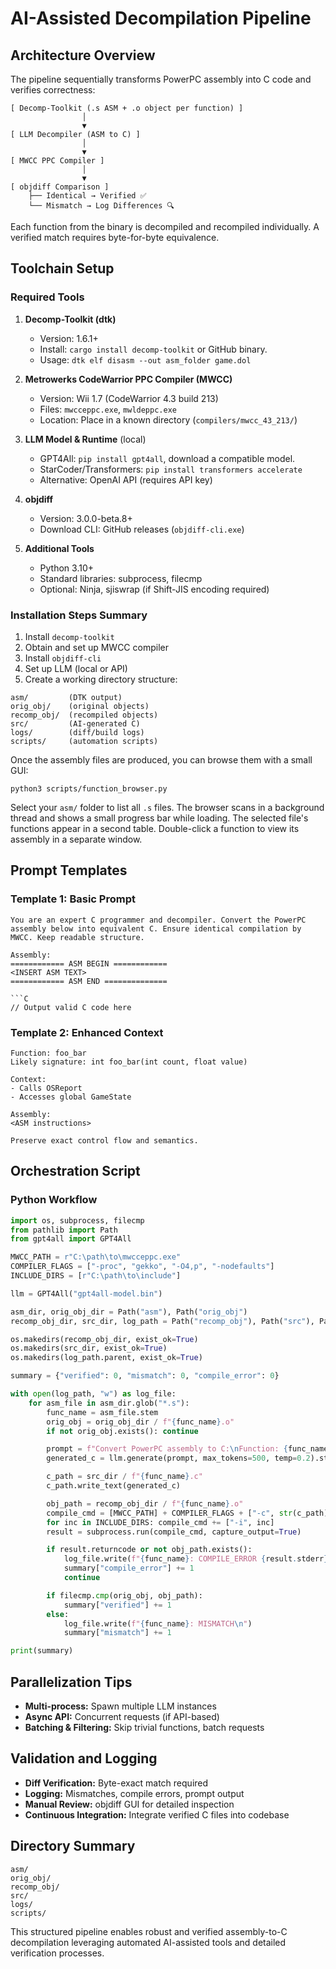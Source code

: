 # AI-Assisted Decompilation Pipeline

## Architecture Overview

The pipeline sequentially transforms PowerPC assembly into C code and verifies correctness:

```
[ Decomp-Toolkit (.s ASM + .o object per function) ]
                │
                ▼
[ LLM Decompiler (ASM to C) ]
                │
                ▼
[ MWCC PPC Compiler ]
                │
                ▼
[ objdiff Comparison ]
    ├── Identical → Verified ✅
    └── Mismatch → Log Differences 🔍
```

Each function from the binary is decompiled and recompiled individually. A verified match requires byte-for-byte equivalence.

## Toolchain Setup

### Required Tools

1. **Decomp-Toolkit (dtk)**

   * Version: 1.6.1+
   * Install: `cargo install decomp-toolkit` or GitHub binary.
   * Usage: `dtk elf disasm --out asm_folder game.dol`

2. **Metrowerks CodeWarrior PPC Compiler (MWCC)**

   * Version: Wii 1.7 (CodeWarrior 4.3 build 213)
   * Files: `mwcceppc.exe`, `mwldeppc.exe`
   * Location: Place in a known directory (`compilers/mwcc_43_213/`)

3. **LLM Model & Runtime** (local)

   * GPT4All: `pip install gpt4all`, download a compatible model.
   * StarCoder/Transformers: `pip install transformers accelerate`
   * Alternative: OpenAI API (requires API key)

4. **objdiff**

   * Version: 3.0.0-beta.8+
   * Download CLI: GitHub releases (`objdiff-cli.exe`)

5. **Additional Tools**

   * Python 3.10+
   * Standard libraries: subprocess, filecmp
   * Optional: Ninja, sjiswrap (if Shift-JIS encoding required)

### Installation Steps Summary

1. Install `decomp-toolkit`
2. Obtain and set up MWCC compiler
3. Install `objdiff-cli`
4. Set up LLM (local or API)
5. Create a working directory structure:

```
asm/         (DTK output)
orig_obj/    (original objects)
recomp_obj/  (recompiled objects)
src/         (AI-generated C)
logs/        (diff/build logs)
scripts/     (automation scripts)
```

Once the assembly files are produced, you can browse them with a small GUI:

```
python3 scripts/function_browser.py
```

Select your `asm/` folder to list all `.s` files. The browser scans in a background thread and shows a small progress bar while loading. The selected file's functions appear in a second table. Double-click a function to view its assembly in a separate window.

## Prompt Templates

### Template 1: Basic Prompt

````
You are an expert C programmer and decompiler. Convert the PowerPC assembly below into equivalent C. Ensure identical compilation by MWCC. Keep readable structure.

Assembly:
============ ASM BEGIN ============
<INSERT ASM TEXT>
============ ASM END ==============

```C
// Output valid C code here
````

### Template 2: Enhanced Context

```
Function: foo_bar
Likely signature: int foo_bar(int count, float value)

Context:
- Calls OSReport
- Accesses global GameState

Assembly:
<ASM instructions>

Preserve exact control flow and semantics.
```

## Orchestration Script

### Python Workflow

````python
import os, subprocess, filecmp
from pathlib import Path
from gpt4all import GPT4All

MWCC_PATH = r"C:\path\to\mwcceppc.exe"
COMPILER_FLAGS = ["-proc", "gekko", "-O4,p", "-nodefaults"]
INCLUDE_DIRS = [r"C:\path\to\include"]

llm = GPT4All("gpt4all-model.bin")

asm_dir, orig_obj_dir = Path("asm"), Path("orig_obj")
recomp_obj_dir, src_dir, log_path = Path("recomp_obj"), Path("src"), Path("logs/mismatch_log.txt")

os.makedirs(recomp_obj_dir, exist_ok=True)
os.makedirs(src_dir, exist_ok=True)
os.makedirs(log_path.parent, exist_ok=True)

summary = {"verified": 0, "mismatch": 0, "compile_error": 0}

with open(log_path, "w") as log_file:
    for asm_file in asm_dir.glob("*.s"):
        func_name = asm_file.stem
        orig_obj = orig_obj_dir / f"{func_name}.o"
        if not orig_obj.exists(): continue

        prompt = f"Convert PowerPC assembly to C:\nFunction: {func_name}\nAssembly:\n{asm_file.read_text()}\n```C\n"
        generated_c = llm.generate(prompt, max_tokens=500, temp=0.2).strip()

        c_path = src_dir / f"{func_name}.c"
        c_path.write_text(generated_c)

        obj_path = recomp_obj_dir / f"{func_name}.o"
        compile_cmd = [MWCC_PATH] + COMPILER_FLAGS + ["-c", str(c_path), "-o", str(obj_path)]
        for inc in INCLUDE_DIRS: compile_cmd += ["-i", inc]
        result = subprocess.run(compile_cmd, capture_output=True)

        if result.returncode or not obj_path.exists():
            log_file.write(f"{func_name}: COMPILE_ERROR {result.stderr}\n")
            summary["compile_error"] += 1
            continue

        if filecmp.cmp(orig_obj, obj_path):
            summary["verified"] += 1
        else:
            log_file.write(f"{func_name}: MISMATCH\n")
            summary["mismatch"] += 1

print(summary)
````

## Parallelization Tips

* **Multi-process:** Spawn multiple LLM instances
* **Async API:** Concurrent requests (if API-based)
* **Batching & Filtering:** Skip trivial functions, batch requests

## Validation and Logging

* **Diff Verification:** Byte-exact match required
* **Logging:** Mismatches, compile errors, prompt output
* **Manual Review:** objdiff GUI for detailed inspection
* **Continuous Integration:** Integrate verified C files into codebase

## Directory Summary

```
asm/
orig_obj/
recomp_obj/
src/
logs/
scripts/
```

This structured pipeline enables robust and verified assembly-to-C decompilation leveraging automated AI-assisted tools and detailed verification processes.
